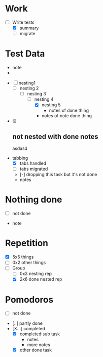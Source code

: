 # Work

- [ ] Write tests
    - [x] summary
    - [ ] migrate

# Test Data

- note
-
- [ ] nesting1
    - [ ] nesting 2
        - [ ] nesting 3
            - [ ] nesting 4
                - [x] nesting 5
                    - notes of done thing
                - notes of note done thing
- [x] not nested with done notes
    -
    asdasd
- tabbing
    - [x] tabs handled
    - [ ] tabs migrated
    - [-] dropping this task but it's not done
    - notes

# Nothing done

- [ ] not done
- note

# Repetition

- [x] 5x5 things
- [ ] 0x2 other things
- [ ] Group
    - [ ] 0x3 nesting rep
    - [x] 2x6 done nested rep

# Pomodoros

- [ ] not done
- [..] partly done
- [X...] completed
    - [x] completed sub task
        - notes
        - more notes
    - [x] other done task